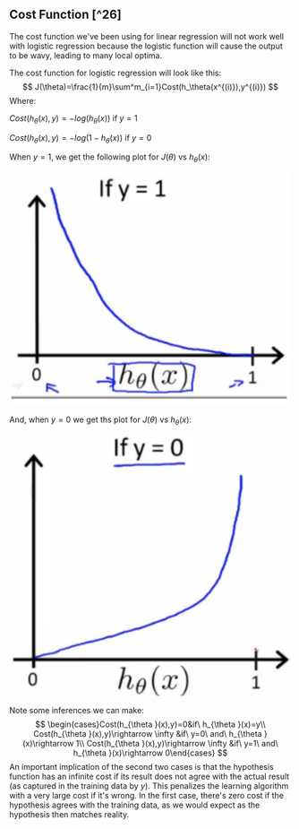 ## Cost Function [^26]

The cost function we've been using for linear regression will not work well with logistic regression because the logistic function will cause the output to be wavy, leading to many local optima.  

The cost function for logistic regression will look like this:
$$
J(\theta)=\frac{1}{m}\sum^m_{i=1}Cost(h_\theta(x^{(i)}),y^{(i)})
$$
Where:

$Cost(h_\theta(x),y)=-log(h_\theta(x))$                 if $y=1$

$Cost(h_\theta(x),y)=-log(1-h_\theta(x))$          if $y=0$

When $y=1$, we get the following plot for $J(\theta)$ vs $h_\theta(x)$:

![](01-cost-function.assets/image-20210312064436435.png)

And, when $y=0$ we get ths plot for $J(\theta)$ vs $h_\theta(x)$:

![](01-cost-function.assets/image-20210312064506314.png)

Note some inferences we can make:
$$
\begin{cases}Cost(h_{\theta }(x),y)=0&if\  h_{\theta }(x)=y\\ Cost(h_{\theta }(x),y)\rightarrow \infty &if\  y=0\  and\  h_{\theta }(x)\rightarrow 1\\ Cost(h_{\theta }(x),y)\rightarrow \infty &if\  y=1\  and\  h_{\theta }(x)\rightarrow 0\end{cases} 
$$
An important implication of the second two cases is that the hypothesis function has an infinite cost if its result does not agree with the actual result (as captured in the training data by $y$). This penalizes the learning algorithm with a very large cost if it's wrong.  In the first case, there's zero cost if the hypothesis agrees with the training data, as we would expect as the hypothesis then matches reality.